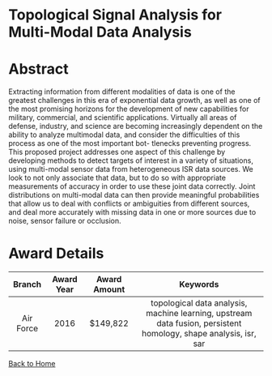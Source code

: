 
Topological Signal Analysis for Multi-Modal Data Analysis
=========================================================

# Abstract


Extracting information from different modalities of data is one of the greatest challenges in this era of exponential data growth, as well as one of the most promising horizons for the development of new capabilities for military, commercial, and scientific applications. Virtually all areas of defense, industry, and science are becoming increasingly dependent on the ability to analyze multimodal data, and consider the difficulties of this process as one of the most important bot- tlenecks preventing progress. This proposed project addresses one aspect of this challenge by developing methods to detect targets of interest in a variety of situations, using multi-modal sensor data from heterogeneous ISR data sources. We look to not only associate that data, but to do so with appropriate measurements of accuracy in order to use these joint data correctly. Joint distributions on multi-modal data can then provide meaningful probabilities that allow us to deal with conflicts or ambiguities from different sources, and deal more accurately with missing data in one or more sources due to noise, sensor failure or occlusion.  

# Award Details

|Branch|Award Year|Award Amount|Keywords|
| :---: | :---: | :---: | :---: |
|Air Force|2016|$149,822|topological data analysis, machine learning, upstream data fusion, persistent homology, shape analysis, isr, sar|
  
  


[Back to Home](https://github.com/chrischow/dod_sbir_awards/DJ/#1381)